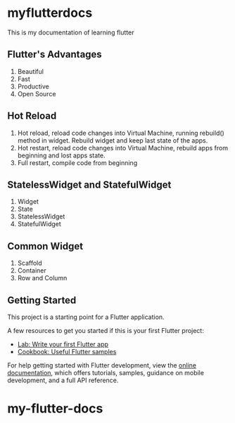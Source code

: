 # myflutterdocs
This is my documentation of learning flutter

## Flutter's Advantages
1. Beautiful
2. Fast
3. Productive
4. Open Source

## Hot Reload
1. Hot reload, reload code changes into Virtual Machine, running rebuild() method in widget. Rebuild widget and keep last state of the apps. 
2. Hot restart, reload code changes into Virtual Machine, rebuild apps from beginning and lost apps state.
3. Full restart, compile code from beginning

## StatelessWidget and StatefulWidget
1. Widget
2. State
3. StatelessWidget
4. StatefulWidget

## Common Widget
1. Scaffold
2. Container
3. Row and Column

## Getting Started

This project is a starting point for a Flutter application.

A few resources to get you started if this is your first Flutter project:

- [Lab: Write your first Flutter app](https://docs.flutter.dev/get-started/codelab)
- [Cookbook: Useful Flutter samples](https://docs.flutter.dev/cookbook)

For help getting started with Flutter development, view the
[online documentation](https://docs.flutter.dev/), which offers tutorials,
samples, guidance on mobile development, and a full API reference.
# my-flutter-docs
